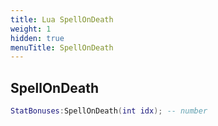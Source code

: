 ```yaml
---
title: Lua SpellOnDeath
weight: 1
hidden: true
menuTitle: SpellOnDeath
---
```

## SpellOnDeath
```lua
StatBonuses:SpellOnDeath(int idx); -- number
```
